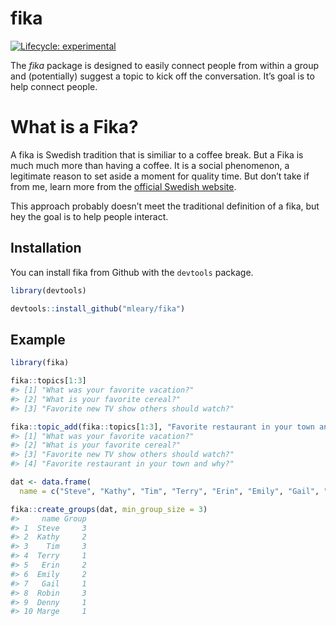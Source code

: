 
<!-- README.md is generated from README.Rmd. Please edit that file -->

# fika

<!-- badges: start -->

[![Lifecycle:
experimental](https://img.shields.io/badge/lifecycle-experimental-orange.svg)](https://www.tidyverse.org/lifecycle/#experimental)
<!-- badges: end -->

The *fika* package is designed to easily connect people from within a
group and (potentially) suggest a topic to kick off the conversation.
It’s goal is to help connect people.

# What is a Fika?

A fika is Swedish tradition that is similiar to a coffee break. But a
Fika is much much more than having a coffee. It is a social phenomenon,
a legitimate reason to set aside a moment for quality time. But don’t
take if from me, learn more from the [official Swedish
website](https://sweden.se/culture-traditions/fika/).

This approach probably doesn’t meet the traditional definition of a
fika, but hey the goal is to help people interact.

## Installation

You can install fika from Github with the `devtools` package.

``` r
library(devtools)

devtools::install_github("mleary/fika")
```

## Example

``` r
library(fika)

fika::topics[1:3] 
#> [1] "What was your favorite vacation?"         
#> [2] "What is your favorite cereal?"            
#> [3] "Favorite new TV show others should watch?"

fika::topic_add(fika::topics[1:3], "Favorite restaurant in your town and why?")
#> [1] "What was your favorite vacation?"         
#> [2] "What is your favorite cereal?"            
#> [3] "Favorite new TV show others should watch?"
#> [4] "Favorite restaurant in your town and why?"

dat <- data.frame(
  name = c("Steve", "Kathy", "Tim", "Terry", "Erin", "Emily", "Gail", "Robin", "Denny", "Marge"))

fika::create_groups(dat, min_group_size = 3)
#>     name Group
#> 1  Steve     3
#> 2  Kathy     2
#> 3    Tim     3
#> 4  Terry     1
#> 5   Erin     2
#> 6  Emily     2
#> 7   Gail     1
#> 8  Robin     3
#> 9  Denny     1
#> 10 Marge     1
```
